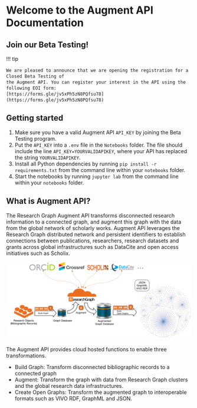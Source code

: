 # Welcome to the Augment API Documentation

## Join our Beta Testing!

!!! tip

    We are pleased to announce that we are opening the registration for a Closed Beta Testing of
    the Augment API. You can register your interest in the API using the following EOI form:
    [https://forms.gle/jv5xPh5zN8PQfsu78](https://forms.gle/jv5xPh5zN8PQfsu78)

## Getting started

1. Make sure you have a valid Augment API `API_KEY` by joining the Beta Testing program.
2. Put the `API_KEY` into a `.env` file in the `Notebooks` folder. The file should include the line `API_KEY=YOURVALIDAPIKEY`, where your API has replaced the string `YOURVALIDAPIKEY`.
3. Install all Python dependencies by running `pip install -r requirements.txt` from the command line within your `notebooks` folder.
4. Start the notebooks by running `jupyter lab` from the command line within your `notebooks` folder.

## What is Augment API?

The Research Graph Augment API transforms disconnected research information to a connected graph, and augment this graph with the data from the global network of scholarly works. Augment API leverages the Research Graph distributed network and persistent identifiers to establish connections between publications, researchers, research datasets and grants across global infrastructures such as DataCite and open access initiatives such as Scholix.

![](images/augment-api-figure.gif)

The Augment API provides cloud hosted functions to enable three transformations.

- Build Graph: Transform disconnected bibliographic records to a connected graph
- Augment: Transform the graph with data from Research Graph clusters and the global research data infrastructures.
- Create Open Graphs: Transform the augmented graph to interoperable formats such as VIVO RDF, GraphML and JSON.
